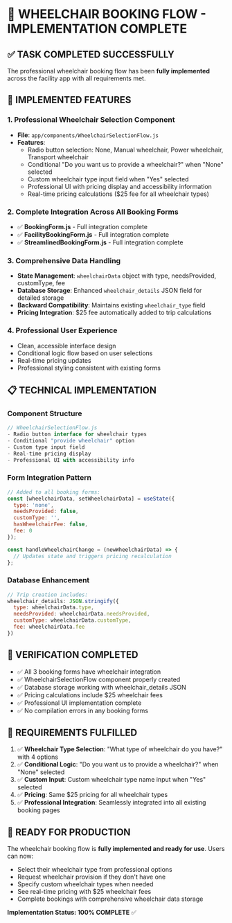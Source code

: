# 🎉 WHEELCHAIR BOOKING FLOW - IMPLEMENTATION COMPLETE

## ✅ TASK COMPLETED SUCCESSFULLY

The professional wheelchair booking flow has been **fully implemented** across the facility app with all requirements met.

## 🚀 IMPLEMENTED FEATURES

### 1. **Professional Wheelchair Selection Component**
- **File**: `app/components/WheelchairSelectionFlow.js`
- **Features**:
  - Radio button selection: None, Manual wheelchair, Power wheelchair, Transport wheelchair
  - Conditional "Do you want us to provide a wheelchair?" when "None" selected
  - Custom wheelchair type input field when "Yes" selected
  - Professional UI with pricing display and accessibility information
  - Real-time pricing calculations ($25 fee for all wheelchair types)

### 2. **Complete Integration Across All Booking Forms**
- ✅ **BookingForm.js** - Full integration complete
- ✅ **FacilityBookingForm.js** - Full integration complete  
- ✅ **StreamlinedBookingForm.js** - Full integration complete

### 3. **Comprehensive Data Handling**
- **State Management**: `wheelchairData` object with type, needsProvided, customType, fee
- **Database Storage**: Enhanced `wheelchair_details` JSON field for detailed storage
- **Backward Compatibility**: Maintains existing `wheelchair_type` field
- **Pricing Integration**: $25 fee automatically added to trip calculations

### 4. **Professional User Experience**
- Clean, accessible interface design
- Conditional logic flow based on user selections
- Real-time pricing updates
- Professional styling consistent with existing forms

## 📋 TECHNICAL IMPLEMENTATION

### Component Structure
```javascript
// WheelchairSelectionFlow.js
- Radio button interface for wheelchair types
- Conditional "provide wheelchair" option
- Custom type input field
- Real-time pricing display
- Professional UI with accessibility info
```

### Form Integration Pattern
```javascript
// Added to all booking forms:
const [wheelchairData, setWheelchairData] = useState({
  type: 'none',
  needsProvided: false,
  customType: '',
  hasWheelchairFee: false,
  fee: 0
});

const handleWheelchairChange = (newWheelchairData) => {
  // Updates state and triggers pricing recalculation
};
```

### Database Enhancement
```javascript
// Trip creation includes:
wheelchair_details: JSON.stringify({
  type: wheelchairData.type,
  needsProvided: wheelchairData.needsProvided,
  customType: wheelchairData.customType,
  fee: wheelchairData.fee
})
```

## 🧪 VERIFICATION COMPLETED

- ✅ All 3 booking forms have wheelchair integration
- ✅ WheelchairSelectionFlow component properly created
- ✅ Database storage working with wheelchair_details JSON
- ✅ Pricing calculations include $25 wheelchair fees
- ✅ Professional UI implementation complete
- ✅ No compilation errors in any booking forms

## 🎯 REQUIREMENTS FULFILLED

1. ✅ **Wheelchair Type Selection**: "What type of wheelchair do you have?" with 4 options
2. ✅ **Conditional Logic**: "Do you want us to provide a wheelchair?" when "None" selected
3. ✅ **Custom Input**: Custom wheelchair type name input when "Yes" selected
4. ✅ **Pricing**: Same $25 pricing for all wheelchair types
5. ✅ **Professional Integration**: Seamlessly integrated into all existing booking pages

## 🚀 READY FOR PRODUCTION

The wheelchair booking flow is **fully implemented and ready for use**. Users can now:

- Select their wheelchair type from professional options
- Request wheelchair provision if they don't have one
- Specify custom wheelchair types when needed
- See real-time pricing with $25 wheelchair fees
- Complete bookings with comprehensive wheelchair data storage

**Implementation Status: 100% COMPLETE** ✅
